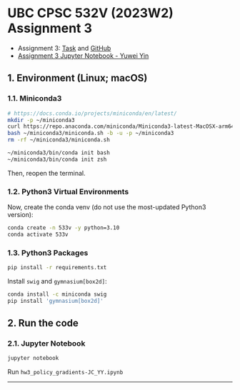 # UBC CPSC 532V (2023W2) Assignment 3

- Assignment 3: [Task](./hw3_policy_gradients.ipynb) and [GitHub](https://github.com/UBCMOCCA/CPSC533V_2023W2/tree/main/A3)
- [Assignment 3 Jupyter Notebook - Yuwei Yin](./hw3_policy_gradients-JC_YY.ipynb)

## 1. Environment (Linux; macOS)

### 1.1. Miniconda3

```bash
# https://docs.conda.io/projects/miniconda/en/latest/
mkdir -p ~/miniconda3
curl https://repo.anaconda.com/miniconda/Miniconda3-latest-MacOSX-arm64.sh -o ~/miniconda3/miniconda.sh
bash ~/miniconda3/miniconda.sh -b -u -p ~/miniconda3
rm -rf ~/miniconda3/miniconda.sh

~/miniconda3/bin/conda init bash
~/miniconda3/bin/conda init zsh
```

Then, reopen the terminal.

### 1.2. Python3 Virtual Environments

Now, create the conda venv (do not use the most-updated Python3 version):

```bash
conda create -n 533v -y python=3.10
conda activate 533v
```

### 1.3. Python3 Packages

```bash
pip install -r requirements.txt
```

Install `swig` and `gymnasium[box2d]`:

```bash
conda install -c miniconda swig
pip install 'gymnasium[box2d]' 
```

## 2. Run the code

### 2.1. Jupyter Notebook

```bash
jupyter notebook
```

Run `hw3_policy_gradients-JC_YY.ipynb`

---
